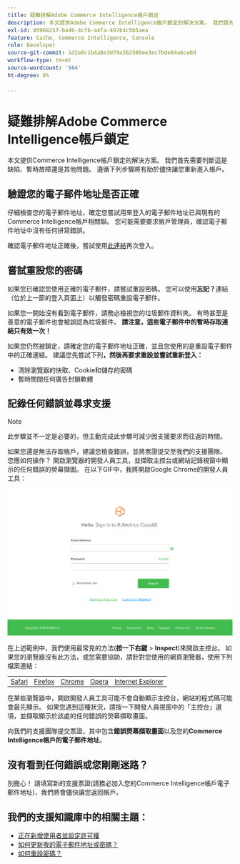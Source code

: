 ```yaml
---
title: 疑難排解Adobe Commerce Intelligence帳戶鎖定
description: 本文提供Adobe Commerce Intelligence帳戶鎖定的解決方案。 我們首先需要判斷這是缺陷、暫時故障還是其他問題。 遵循下列步驟將有助於儘快讓您重新進入帳戶。
exl-id: 85968257-ba4b-4cfb-a4fa-497b4c5b5aea
feature: Cache, Commerce Intelligence, Console
role: Developer
source-git-commit: 1d2e0c1b4a8e3d79a362500ee3ec7bde84a6ce0d
workflow-type: tm+mt
source-wordcount: '564'
ht-degree: 0%

---
```


# 疑難排解Adobe Commerce Intelligence帳戶鎖定

<!--
BOB: Is this in TOC?
-->

本文提供Commerce Intelligence帳戶鎖定的解決方案。 我們首先需要判斷這是缺陷、暫時故障還是其他問題。 遵循下列步驟將有助於儘快讓您重新進入帳戶。

## 驗證您的電子郵件地址是否正確

仔細檢查您的電子郵件地址，確定您嘗試用來登入的電子郵件地址已與現有的Commerce Intelligence帳戶相關聯。 您可能需要要求帳戶管理員，確認電子郵件地址中沒有任何拼寫錯誤。

確認電子郵件地址正確後，嘗試使用[此連結](https://dashboard.rjmetrics.com/v2/session/create#/)再次登入。

## 嘗試重設您的密碼

如果您已確認您使用正確的電子郵件，請嘗試重設密碼。 您可以使用&#x200B;**忘記？**&#x200B;連結（位於上一節的登入頁面上）以觸發密碼重設電子郵件。

如果您一開始沒有看到電子郵件，請務必檢視您的垃圾郵件資料夾。 有時甚至是善意的電子郵件也會被誤認為垃圾郵件。 **請注意，這些電子郵件中的暫時存取連結只有效一次！**

如果您仍然被鎖定，請確定您的電子郵件地址正確，並且您使用的是重設電子郵件中的正確連結。 建議您先嘗試下列&#x200B;**，然後再要求重設並嘗試重新登入：**

* 清除瀏覽器的快取、Cookie和儲存的密碼
* 暫時關閉任何廣告封鎖軟體

## 記錄任何錯誤並尋求支援

>[!NOTE]
>
>此步驟並不一定是必要的，但主動完成此步驟可減少因支援要求而往返的時間。

如果您還是無法存取帳戶，建議您檢查錯誤，並將票證提交至我們的支援團隊。 您應如何操作？ 開啟瀏覽器的開發人員工具，並擷取主控台或網站記錄視窗中顯示的任何錯誤的熒幕擷圖。 在以下GIF中，我將開啟Google Chrome的開發人員工具：

![正在開啟Chrome的開發人員工具。](assets/Opening_Chrome_dev_tools.gif)

在上述範例中，我們使用最常見的方法(**按一下右鍵** > **Inspect**)來開啟主控台。 如果您的瀏覽器沒有此方法，或您需要協助，請針對您使用的網頁瀏覽器，使用下列檔案連結：

<table>
<tbody>
<tr>
<td><a href="https://www.technipages.com/mac-os-x-enable-web-inspector-in-safari">Safari</a></td>
<td><a href="https://developer.mozilla.org/en-US/docs/Tools/Web_Console/Opening_the_Web_Console">Firefox</a></td>
<td><a href="https://developers.google.com/web/tools/chrome-devtools/?hl=en">Chrome</a></td>
<td><a href="https://www.opera.com/dragonfly/documentation/">Opera</a></td>
<td><a href="https://msdn.microsoft.com/en-us/library/gg589512(v=vs.85).aspx#OpeningTools">Internet Explorer</a></td>
</tr>
</tbody>
</table>

在某些瀏覽器中，開啟開發人員工具可能不會自動顯示主控台，網站的程式碼可能會最先顯示。 如果您遇到這種狀況，請按一下開發人員視窗中的「主控台」選項，並擷取顯示於該處的任何錯誤的熒幕擷取畫面。

向我們的支援團隊提交票證，其中包含&#x200B;**錯誤熒幕擷取畫面**&#x200B;以及您的&#x200B;**Commerce Intelligence帳戶的電子郵件地址**。

## 沒有看到任何錯誤或您剛剛迷路？

別擔心！ 請填寫新的支援票證(請務必加入您的Commerce Intelligence帳戶電子郵件地址)，我們將會儘快讓您返回帳戶。

## 我們的支援知識庫中的相關主題：

* [正在新增使用者並設定許可權](https://experienceleague.adobe.com/docs/commerce-business-intelligence/mbi/administrator/user-mgmt/user-management.html)
* [如何更新我的電子郵件地址或密碼？](https://experienceleague.adobe.com/docs/commerce-business-intelligence/mbi/administrator/user-mgmt/create-user.html)
* [如何重設密碼？](https://experienceleague.adobe.com/docs/commerce-business-intelligence/mbi/administrator/user-mgmt/reset-password.html)
